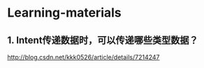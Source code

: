 # Learning-materials

## 1. Intent传递数据时，可以传递哪些类型数据？
http://blog.csdn.net/kkk0526/article/details/7214247
